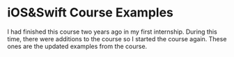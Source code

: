 # iOS&Swift Course Examples

I had finished this course two years ago in my first internship. During this time, there were additions to the course so I started the course again. These ones are the updated examples from the course.
